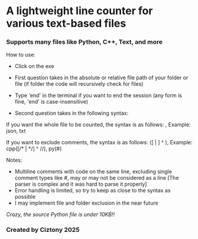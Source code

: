 # A lightweight line counter for various text-based files

### Supports many files like Python, C++, Text, and more

How to use:

- Click on the exe
- First question takes in the absolute or relative file path of your folder or file 
(if folder the code will recursively check for files)

- Type 'end' in the terminal if you want to end the session (any form is fine, 'end' is case-insensitive)

- Second question takes in the following syntax:

If you want the whole file to be counted, the syntax is as follows: <file extension>, <another file extension>
Example: json, txt

If you want to exclude comments, the syntax is as follows: <file extension>([<opening delimiter> | <closing delimiter>] ^ <single comment type>),
Example: cpp([/* | */] ^ //), py(#)

Notes:

- Multiline comments with code on the same line, excluding single comment types like #, may or may not be considered as a line
[The parser is complex and it was hard to parse it properly]
- Error handling is limited, so try to keep as close to the syntax as possible
- I may implement file and folder exclusion in the near future

_Crazy, the source Python file is under 10KB!!_

### Created by Ciztony 2025
